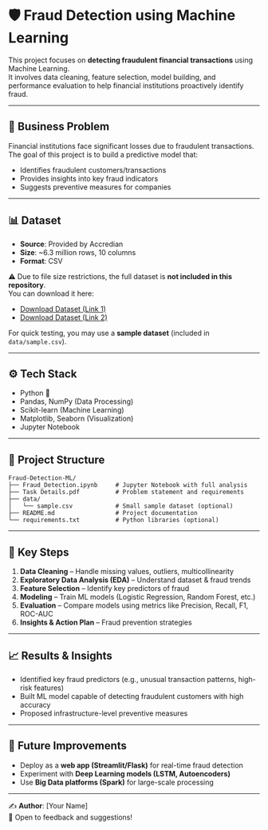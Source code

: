 # 🛡️ Fraud Detection using Machine Learning

This project focuses on **detecting fraudulent financial transactions** using Machine Learning.  
It involves data cleaning, feature selection, model building, and performance evaluation to help financial institutions proactively identify fraud.  

---

## 📌 Business Problem
Financial institutions face significant losses due to fraudulent transactions.  
The goal of this project is to build a predictive model that:  
- Identifies fraudulent customers/transactions  
- Provides insights into key fraud indicators  
- Suggests preventive measures for companies  

---

## 📊 Dataset
- **Source**: Provided by Accredian  
- **Size**: ~6.3 million rows, 10 columns  
- **Format**: CSV  

⚠️ Due to file size restrictions, the full dataset is **not included in this repository**.  
You can download it here:  
- [Download Dataset (Link 1)](https://drive.google.com/uc?id=1VQ-HAm0oHbv0GmDKP2iqqFNc5aI91OLn&export=download)  
- [Download Dataset (Link 2)](https://drive.google.com/uc?export=download&confirm=6gh6&id=1VNpyNkGxHdskfdTNRSjjyNa5qC9u0JyV)  

For quick testing, you may use a **sample dataset** (included in `data/sample.csv`).  

---

## ⚙️ Tech Stack
- Python 🐍  
- Pandas, NumPy (Data Processing)  
- Scikit-learn (Machine Learning)  
- Matplotlib, Seaborn (Visualization)  
- Jupyter Notebook  

---

## 📂 Project Structure
```
Fraud-Detection-ML/
├── Fraud_Detection.ipynb     # Jupyter Notebook with full analysis
├── Task Details.pdf          # Problem statement and requirements
├── data/
│   └── sample.csv            # Small sample dataset (optional)
├── README.md                 # Project documentation
└── requirements.txt          # Python libraries (optional)
```

---

## 🚀 Key Steps
1. **Data Cleaning** – Handle missing values, outliers, multicollinearity  
2. **Exploratory Data Analysis (EDA)** – Understand dataset & fraud trends  
3. **Feature Selection** – Identify key predictors of fraud  
4. **Modeling** – Train ML models (Logistic Regression, Random Forest, etc.)  
5. **Evaluation** – Compare models using metrics like Precision, Recall, F1, ROC-AUC  
6. **Insights & Action Plan** – Fraud prevention strategies  

---

## 📈 Results & Insights
- Identified key fraud predictors (e.g., unusual transaction patterns, high-risk features)  
- Built ML model capable of detecting fraudulent customers with high accuracy  
- Proposed infrastructure-level preventive measures  

---

## 🔮 Future Improvements
- Deploy as a **web app (Streamlit/Flask)** for real-time fraud detection  
- Experiment with **Deep Learning models (LSTM, Autoencoders)**  
- Use **Big Data platforms (Spark)** for large-scale processing  

---

✍️ **Author**: [Your Name]  
📌 Open to feedback and suggestions!  
